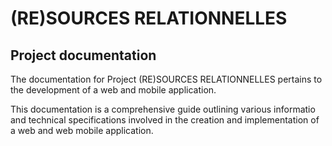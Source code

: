 # (RE)SOURCES RELATIONNELLES

## **Project documentation**

The documentation for Project (RE)SOURCES RELATIONNELLES pertains to the development of a web and mobile application.

This documentation is a comprehensive guide outlining various informatio and technical specifications involved in the creation and implementation of a web and web mobile application.